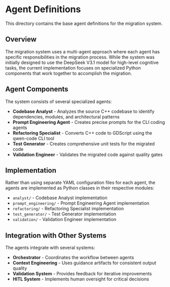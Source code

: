 # Agent Definitions

This directory contains the base agent definitions for the migration system.

## Overview

The migration system uses a multi-agent approach where each agent has specific responsibilities in the migration process. While the system was initially designed to use the DeepSeek V3.1 model for high-level cognitive tasks, the current implementation focuses on specialized Python components that work together to accomplish the migration.

## Agent Components

The system consists of several specialized agents:

- **Codebase Analyst** - Analyzes the source C++ codebase to identify dependencies, modules, and architectural patterns
- **Prompt Engineering Agent** - Creates precise prompts for the CLI coding agents
- **Refactoring Specialist** - Converts C++ code to GDScript using the qwen-code CLI tool
- **Test Generator** - Creates comprehensive unit tests for the migrated code
- **Validation Engineer** - Validates the migrated code against quality gates

## Implementation

Rather than using separate YAML configuration files for each agent, the agents are implemented as Python classes in their respective modules:

- `analyst/` - Codebase Analyst implementation
- `prompt_engineering/` - Prompt Engineering Agent implementation
- `refactoring/` - Refactoring Specialist implementation
- `test_generator/` - Test Generator implementation
- `validation/` - Validation Engineer implementation

## Integration with Other Systems

The agents integrate with several systems:

- **Orchestrator** - Coordinates the workflow between agents
- **Context Engineering** - Uses guidance artifacts for consistent output quality
- **Validation System** - Provides feedback for iterative improvements
- **HITL System** - Implements human oversight for critical decisions